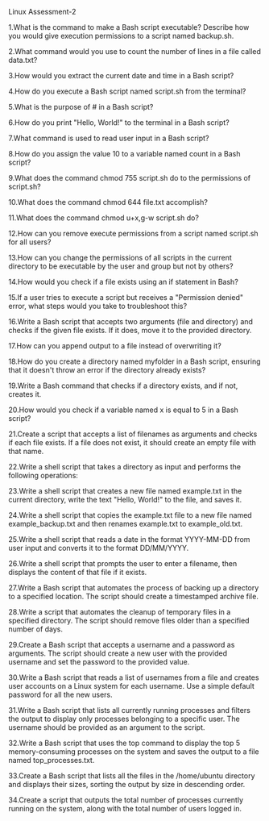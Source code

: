  Linux Assessment-2
 
1.What is the command to make a Bash script executable? Describe how you would give execution permissions to a script named backup.sh.

2.What command would you use to count the number of lines in a file called data.txt?

3.How would you extract the current date and time in a Bash script?

4.How do you execute a Bash script named script.sh from the terminal?

5.What is the purpose of # in a Bash script?

6.How do you print "Hello, World!" to the terminal in a Bash script?

7.What command is used to read user input in a Bash script?

8.How do you assign the value 10 to a variable named count in a Bash script?

9.What does the command chmod 755 script.sh do to the permissions of script.sh?

10.What does the command chmod 644 file.txt accomplish?

11.What does the command chmod u+x,g-w script.sh do?

12.How can you remove execute permissions from a script named script.sh for all users?

13.How can you change the permissions of all scripts in the current directory to be executable by the user and group but not by others?

14.How would you check if a file exists using an if statement in Bash?

15.If a user tries to execute a script but receives a "Permission denied" error, what steps would you take to troubleshoot this? 

16.Write a Bash script that accepts two arguments (file and directory) and checks if the given file exists. If it does, move it to the provided directory.

17.How can you append output to a file instead of overwriting it?

18.How do you create a directory named myfolder in a Bash script, ensuring that it doesn't throw an error if the directory already exists?

19.Write a Bash command that checks if a directory exists, and if not, creates it.

20.How would you check if a variable named x is equal to 5 in a Bash script?

21.Create a script that accepts a list of filenames as arguments and checks if each file exists. If a file does not exist, it should create an empty file with that name.

22.Write a shell script that takes a directory as input and performs the following operations:

23.Write a shell script that creates a new file named example.txt in the current directory, write the text "Hello, World!" to the file, and saves it.

24.Write a shell script that copies the example.txt file to a new file named example_backup.txt and then renames example.txt to example_old.txt.

25.Write a shell script that reads a date in the format YYYY-MM-DD from user input and converts it to the format DD/MM/YYYY.     

26.Write a shell script that prompts the user to enter a filename, then displays the content of that file if it exists.

27.Write a Bash script that automates the process of backing up a directory to a specified location. The script should create a timestamped archive file.
 
28.Write a script that automates the cleanup of temporary files in a specified directory. The script should remove files older than a specified number of days.

29.Create a Bash script that accepts a username and a password as arguments. The script should create a new user with the provided username and set the password to the provided value.

30.Write a Bash script that reads a list of usernames from a file and creates user accounts on a Linux system for each username. Use a simple default password for all the new users.

31.Write a Bash script that lists all currently running processes and filters the output to display only processes belonging to a specific user. The username should be provided as an argument to the script.

32.Write a Bash script that uses the top command to display the top 5 memory-consuming processes on the system and saves the output to a file named top_processes.txt.

33.Create a Bash script that lists all the files in the /home/ubuntu directory and displays their sizes, sorting the output by size in descending order.

34.Create a script that outputs the total number of processes currently running on the system, along with the total number of users logged in.



